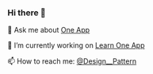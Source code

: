 ### Hi there 👋

💬 Ask me about [One App](https://github.com/americanexpress/one-app)

🔭 I’m currently working on [Learn One App](https://github.com/JamesSingleton/learn-one-app)

📫 How to reach me: [@Design__Pattern](https://twitter.com/Design__Pattern)

<!--
**JamesSingleton/JamesSingleton** is a ✨ _special_ ✨ repository because its `README.md` (this file) appears on your GitHub profile.

Here are some ideas to get you started:

- 🔭 I’m currently working on ...
- 🌱 I’m currently learning ...
- 👯 I’m looking to collaborate on ...
- 🤔 I’m looking for help with ...
- 💬 Ask me about ...
- 📫 How to reach me: ...
- 😄 Pronouns: ...
- ⚡ Fun fact: ...
-->
